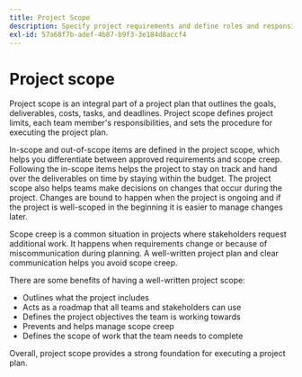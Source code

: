 ```yaml
---
title: Project Scope
description: Specify project requirements and define roles and responsibilities in your project plan.
exl-id: 57a68f7b-adef-4b87-b9f3-3e184d8accf4
---
```

# Project scope

Project scope is an integral part of a project plan that outlines the goals, deliverables, costs, tasks, and deadlines. Project scope defines project limits, each team member's responsibilities, and sets the procedure for executing the project plan.

In-scope and out-of-scope items are defined in the project scope, which helps you differentiate between approved requirements and scope creep. Following the in-scope items helps the project to stay on track and hand over the deliverables on time by staying within the budget. The project scope also helps teams make decisions on changes that occur during the project. Changes are bound to happen when the project is ongoing and if the project is well-scoped in the beginning it is easier to manage changes later.

Scope creep is a common situation in projects where stakeholders request additional work. It happens when requirements change or because of miscommunication during planning. A well-written project plan and clear communication helps you avoid scope creep.

There are some benefits of having a well-written project scope:

- Outlines what the project includes
- Acts as a roadmap that all teams and stakeholders can use
- Defines the project objectives the team is working towards
- Prevents and helps manage scope creep
- Defines the scope of work that the team needs to complete

Overall, project scope provides a strong foundation for executing a project plan.
